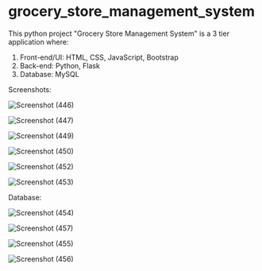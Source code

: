 # grocery_store_management_system
This python project "Grocery Store Management System" is a 3 tier application where:
1. Front-end/UI: HTML, CSS, JavaScript, Bootstrap
2. Back-end: Python, Flask
3. Database: MySQL

Screenshots:

![Screenshot (446)](https://user-images.githubusercontent.com/43982451/216354553-c8ead35a-706e-4bde-aac1-9ac63227d646.png)

![Screenshot (447)](https://user-images.githubusercontent.com/43982451/216355239-0eaad5b8-41ed-4ee3-b23d-e08ba0a40a4a.png)

![Screenshot (449)](https://user-images.githubusercontent.com/43982451/216355334-5990038b-d981-4c22-913d-45e832b8c49a.png)

![Screenshot (450)](https://user-images.githubusercontent.com/43982451/216355435-d44ac5e2-1ee4-4032-9800-5950bf3a1b5a.png)

![Screenshot (452)](https://user-images.githubusercontent.com/43982451/216355928-d96b69f9-52e8-45d2-a437-62fb961b6d1a.png)

![Screenshot (453)](https://user-images.githubusercontent.com/43982451/216356036-d7a4ae43-e62b-4345-9e06-2e085ef9fc6a.png)

Database:

![Screenshot (454)](https://user-images.githubusercontent.com/43982451/216362565-2bce404f-b1fe-4e0a-9a4f-aee1e8c27c4c.png)

![Screenshot (457)](https://user-images.githubusercontent.com/43982451/216364017-3a299182-399e-46ca-9250-4c67eebbde9e.png)

![Screenshot (455)](https://user-images.githubusercontent.com/43982451/216362756-915ba448-80e4-4a9a-a4dc-f77b86d1717e.png)

![Screenshot (456)](https://user-images.githubusercontent.com/43982451/216362836-cfd61c9f-3581-41e2-a5bd-cf267a898740.png)
